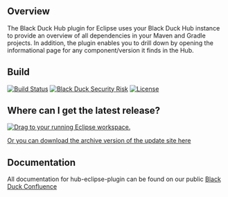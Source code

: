 ## Overview ##
The Black Duck Hub plugin for Eclipse uses your Black Duck Hub instance to provide an overview of all dependencies in your Maven and Gradle projects. In addition, the plugin enables you to drill down by opening the informational page for any component/version it finds in the Hub.

## Build ##

[![Build Status](https://travis-ci.org/blackducksoftware/hub-eclipse-plugin.svg?branch=master)](https://travis-ci.org/blackducksoftware/hub-eclipse-plugin) [![Black Duck Security Risk](https://copilot.blackducksoftware.com/github/repos/blackducksoftware/hub-eclipse-plugin/branches/master/badge-risk.svg)](https://copilot.blackducksoftware.com/github/repos/blackducksoftware/hub-eclipse-plugin/branches/master)
[![License](https://img.shields.io/badge/License-Apache%202.0-blue.svg)](https://opensource.org/licenses/Apache-2.0)


## Where can I get the latest release? ##
<a href="http://marketplace.eclipse.org/marketplace-client-intro?mpc_install=3300019" class="drag" title="Drag to your running Eclipse workspace."><img class="img-responsive" src="https://marketplace.eclipse.org/sites/all/themes/solstice/public/images/marketplace/btn-install.png" alt="Drag to your running Eclipse workspace." /></a>
<p><a href="https://github.com/blackducksoftware/hub-eclipse-plugin/raw/gh-pages/hub-eclipse-plugin-update-site-1.0.1.zip">Or you can download the archive version of the update site here</a></p>

## Documentation ##
All documentation for hub-eclipse-plugin can be found on our public [Black Duck Confluence](https://blackducksoftware.atlassian.net/wiki/display/INTDOCS/)

